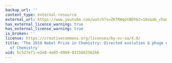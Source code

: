 ```yaml
---
backup_url: ''
content_type: external-resource
external_url: https://www.youtube.com/watch?v=ZKfRWqGtBDY&t=10s&ab_channel=Chemical%26EngineeringNews
has_external_licence_warning: true
has_external_license_warning: true
is_broken: ''
license: https://creativecommons.org/licenses/by-nc-sa/4.0/
title: 'The 2018 Nobel Prize in Chemistry: Directed evolution & phage display--Speaking
  of Chemistry'
uid: 5c527ef1-e2e8-4e85-89b9-0315662562b6
---
```

